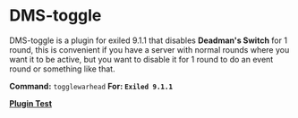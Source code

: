 # DMS-toggle

DMS-toggle is a plugin for exiled 9.1.1 that disables **Deadman's Switch** for 1 round, this is convenient if you have a server with normal rounds where you want it to be active, but you want to disable it for 1 round to do an event round or something like that.


**Command:** ` togglewarhead `
**For: `Exiled 9.1.1`**

**[Plugin Test](https://youtu.be/Fd7MqeD6Po4)**
